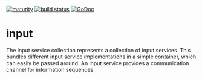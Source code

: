 [![maturity](https://img.shields.io/badge/status-alpha-red.svg)](https://github.com/the-anna-project/input) [![build status](https://travis-ci.org/the-anna-project/input.svg?branch=master)](https://travis-ci.org/the-anna-project/input) [![GoDoc](https://godoc.org/github.com/the-anna-project/input?status.svg)](http://godoc.org/github.com/the-anna-project/input)

# input
The input service collection represents a collection of input services. This
bundles different input service implementations in a simple container, which can
easily be passed around. An input service provides a communication channel for
information sequences.

